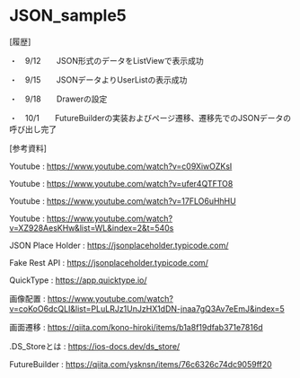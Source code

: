 # JSON_sample5

[履歴]

・　9/12　　JSON形式のデータをListViewで表示成功

・　9/15　　JSONデータよりUserListの表示成功

・　9/18　　Drawerの設定

・　10/1　　FutureBuilderの実装およびページ遷移、遷移先でのJSONデータの呼び出し完了

[参考資料]

Youtube : https://www.youtube.com/watch?v=c09XiwOZKsI

Youtube : https://www.youtube.com/watch?v=ufer4QTFTO8

Youtube : https://www.youtube.com/watch?v=17FLO6uHhHU

Youtube : https://www.youtube.com/watch?v=XZ928AesKHw&list=WL&index=2&t=540s

JSON Place Holder : https://jsonplaceholder.typicode.com/

Fake Rest API : https://jsonplaceholder.typicode.com/

QuickType : https://app.quicktype.io/

画像配置 : https://www.youtube.com/watch?v=coKoO6dcQLI&list=PLuLRJz1UnJzHX1dDN-jnaa7gQ3Av7eEmJ&index=5

画面遷移 : https://qiita.com/kono-hiroki/items/b1a8f19dfab371e7816d

.DS_Storeとは : https://ios-docs.dev/ds_store/

FutureBuilder : https://qiita.com/ysknsn/items/76c6326c74dc9059ff20
